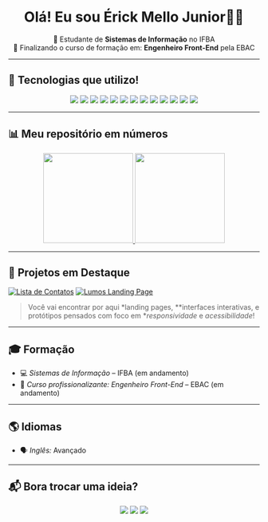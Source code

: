<h1 align="center">Olá! Eu sou Érick Mello Junior👨‍💻</h1>

<p align="center">
  🚀 Estudante de <strong>Sistemas de Informação</strong> no IFBA  
  <br/>
  🎯 Finalizando o curso de formação em: <strong>Engenheiro Front-End</strong> pela EBAC  
  <br/>
</p>

---

## 🧰 Tecnologias que utilizo!

<div align="center">

<!-- Linguagens -->
<img src="https://img.shields.io/badge/TypeScript-3178C6?style=flat-square&logo=typescript&logoColor=white"/>
<img src="https://img.shields.io/badge/React-20232A?style=flat-square&logo=react&logoColor=61DAFB"/>
<img src="https://img.shields.io/badge/SASS-hotpink?style=flat-square&logo=sass&logoColor=white"/>
<img src="https://img.shields.io/badge/Bootstrap-7952B3?style=flat-square&logo=bootstrap&logoColor=white"/>
<img src="https://img.shields.io/badge/Vite-646CFF?style=flat-square&logo=vite&logoColor=white"/>
<img src="https://img.shields.io/badge/Vue.js-4FC08D?style=flat-square&logo=vue.js&logoColor=white"/>
<img src="https://img.shields.io/badge/JavaScript-F7DF1E?style=flat-square&logo=javascript&logoColor=black"/>
<img src="https://img.shields.io/badge/HTML5-E34F26?style=flat-square&logo=html5&logoColor=white"/>
<img src="https://img.shields.io/badge/CSS3-1572B6?style=flat-square&logo=css3&logoColor=white"/>
<img src="https://img.shields.io/badge/Less-1D365D?style=flat-square&logo=less&logoColor=white"/>
<img src="https://img.shields.io/badge/Gulp-CF4647?style=flat-square&logo=gulp&logoColor=white"/>
<img src="https://img.shields.io/badge/Grunt-FBA919?style=flat-square&logo=grunt&logoColor=white"/>
<img src="https://img.shields.io/badge/Java-007396?style=flat-square&logo=java&logoColor=white"/>

</div>

---

## 📊 Meu repositório em números

<div align="center">

<!-- Estatísticas -->
<a href="https://github.com/erickmjr">
  <img height="180em" src="https://github-readme-stats.vercel.app/api?username=erickmjr&show_icons=true&theme=dark&include_all_commits=true&count_private=true"/>
</a>
<a href="https://github.com/erickmjr">
  <img height="180em" src="https://github-readme-stats.vercel.app/api/top-langs/?username=erickmjr&layout=compact&theme=dark"/>
</a>

</div>

---

## 💼 Projetos em Destaque

[![Lista de Contatos](https://github-readme-stats.vercel.app/api/pin/?username=erickmjr&repo=lista_de_contatos&theme=dark)](https://github.com/erickmjr/lista_de_contatos)
[![Lumos Landing Page](https://github-readme-stats.vercel.app/api/pin/?username=erickmjr&repo=Lumos-LandingPage&theme=dark)](https://github.com/erickmjr/Lumos-LandingPage)

> Você vai encontrar por aqui *landing pages, **interfaces interativas, e protótipos pensados com foco em **responsividade* e *acessibilidade*!

---

## 🎓 Formação

- 💻 *Sistemas de Informação* – IFBA (em andamento)
- 🧠 *Curso profissionalizante: Engenheiro Front-End* – EBAC (em andamento)

---

## 🌎 Idiomas

- 🗣️ *Inglês:* Avançado

---

## 📬 Bora trocar uma ideia?

<div align="center">

[<img src="https://img.shields.io/badge/Gmail-erickmellojr@gmail.com-D14836?style=for-the-badge&logo=gmail&logoColor=white">](mailto:erickmellojr@gmail.com)
[<img src="https://img.shields.io/badge/LinkedIn-Érick%20Mello%20Junior-0077B5?style=for-the-badge&logo=linkedin&logoColor=white">](https://br.linkedin.com/in/erick-mello-junior)
[<img src="https://img.shields.io/badge/GitHub-erickmjr-181717?style=for-the-badge&logo=github&logoColor=white">](https://github.com/erickmjr)

</div>

